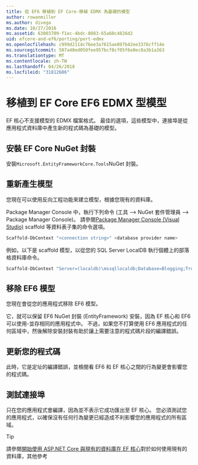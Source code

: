 ```yaml
---
title: 從 EF6 移植到 EF Core-移植 EDMX 為基礎的模型
author: rowanmiller
ms.author: divega
ms.date: 10/27/2016
ms.assetid: 63003709-f1ec-4bdc-8083-65a60c4826d2
uid: efcore-and-ef6/porting/port-edmx
ms.openlocfilehash: c999d2114c76ee3a7615ae897b42ee3376cff14e
ms.sourcegitcommit: 507a40ed050fee957bcf8cf05f6e0ec8a3b1a363
ms.translationtype: MT
ms.contentlocale: zh-TW
ms.lasthandoff: 04/26/2018
ms.locfileid: "31812686"
---
```

# <a name="porting-an-ef6-edmx-based-model-to-ef-core"></a>移植到 EF Core EF6 EDMX 型模型

EF 核心不支援模型的 EDMX 檔案格式。 最佳的選項，這些模型中，連接埠是從應用程式資料庫中產生新的程式碼為基礎的模型。

## <a name="install-ef-core-nuget-packages"></a>安裝 EF Core NuGet 封裝

安裝`Microsoft.EntityFrameworkCore.Tools`NuGet 封裝。

## <a name="regenerate-the-model"></a>重新產生模型

您現在可以使用反向工程功能來建立模型，根據您現有的資料庫。

Package Manager Console 中，執行下列命令 (工具 –> NuGet 套件管理員 –> Package Manager Console)。 請參閱[Package Manager Console (Visual Studio)](../../core/miscellaneous/cli/powershell.md) scaffold 等資料表子集的命令選項。

``` powershell
Scaffold-DbContext "<connection string>" <database provider name>
```

例如，以下是 scaffold 模型，以從您的 SQL Server LocalDB 執行個體上的部落格資料庫命令。

``` powershell
Scaffold-DbContext "Server=(localdb)\mssqllocaldb;Database=Blogging;Trusted_Connection=True;" Microsoft.EntityFrameworkCore.SqlServer
```

## <a name="remove-ef6-model"></a>移除 EF6 模型

您現在會從您的應用程式移除 EF6 模型。

它，就可以保留 EF6 NuGet 封裝 (EntityFramework) 安裝，因為 EF 核心和 EF6 可以使用-並存相同的應用程式中。 不過，如果您不打算使用 EF6 應用程式的任何區域中，然後解除安裝封裝有助於讓上需要注意的程式碼片段的編譯錯誤。

## <a name="update-your-code"></a>更新您的程式碼

此時，它是定址的編譯錯誤，並檢閱看 EF6 和 EF 核心之間的行為變更會影響您的程式碼。

## <a name="test-the-port"></a>測試連接埠

只在您的應用程式會編譯，因為並不表示它成功匯出至 EF 核心。 您必須測試您的應用程式，以確保沒有任何行為變更已經造成不利影響您的應用程式的所有區域。

> [!TIP]
> 請參閱[開始使用 ASP.NET Core 與現有的資料庫在 EF 核心](xref:core/get-started/aspnetcore/existing-db)對於如何使用現有的資料庫，其他參考 
